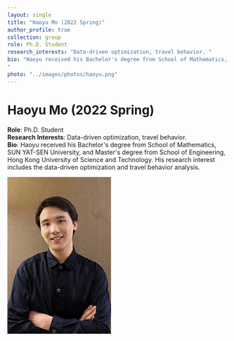 ```yaml
---
layout: single
title: "Haoyu Mo (2022 Spring)"
author_profile: true
collection: group
role: Ph.D. Student
research_interests: "Data-driven optimization, travel behavior. "
bio: "Haoyu received his Bachelor's degree from School of Mathematics, SUN YAT-SEN University, and Master's degree from School of Engineering, Hong Kong University of Science and Technology. His research interest includes the data-driven optimization and travel behavior analysis.
"
photo: "../images/photos/haoyu.png"
---
```


# Haoyu Mo (2022 Spring)

**Role**: Ph.D. Student  
**Research Interests**: Data-driven optimization, travel behavior.  
**Bio**: Haoyu received his Bachelor's degree from School of Mathematics, SUN YAT-SEN University, and Master's degree from School of Engineering, Hong Kong University of Science and Technology. His research interest includes the data-driven optimization and travel behavior analysis.

![Haoyu Mo](../images/photos/haoyu.png)
